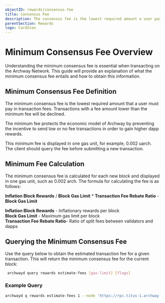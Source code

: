 ```yaml
---
objectID: rewards|consensus-fee
title: Consensus Fee
description: The consensus fee is the lowest required amount a user pays in transaction fees.
parentSection: Rewards
logo: CardIcon
---
```


# Minimum Consensus Fee Overview

Understanding the minimum consensus fee is essential when transacting on the Archway Network. This guide will provide an explanation of what the minimum consensus fee entails and how to obtain this information.

## Minimum Consensus Fee Definition

The minimum consensus fee is the lowest required amount that a user must pay in transaction fees. Transactions with a fee amount lower than the minimum fee will be declined.

The minimum fee protects the economic model of Archway by preventing the incentive to send low or no fee transactions in order to gain higher dapp rewards.

This minimum fee is displayed in one gas unit, for example, 0.002 uarch. The client should query the fee before submitting a new transaction.

## Minimum Fee Calculation

The minimum consensus fee is calculated for each new block and displayed in one gas unit, such as 0.002 arch. The formula for calculating the fee is as follows:

**Inflation Block Rewards** / **Block Gas Limit** \* **Transaction Fee Rebate Ratio** - **Block Gas Limit**

**Inflation Block Rewards** - Inflationary rewards per block <br />
**Block Gas Limit** - Maximum gas limit per block <br />
**Transaction Fee Rebate Ratio**- Ratio of split fees between validators and dapps

## Querying the Minimum Consensus Fee

Use the query below to obtain the estimated transaction fee for a given transaction. This will return the minimum consensus fee for the current block:

```bash 
 archwayd query rewards estimate-fees [gas-limit] [flags]
```

### Example Query

```bash
archwayd q rewards estimate-fees 1 --node 'https://rpc.titus-1.archway.tech:443' --output json | jq -r '.gas_unit_price | (.amount + .denom)'
```
